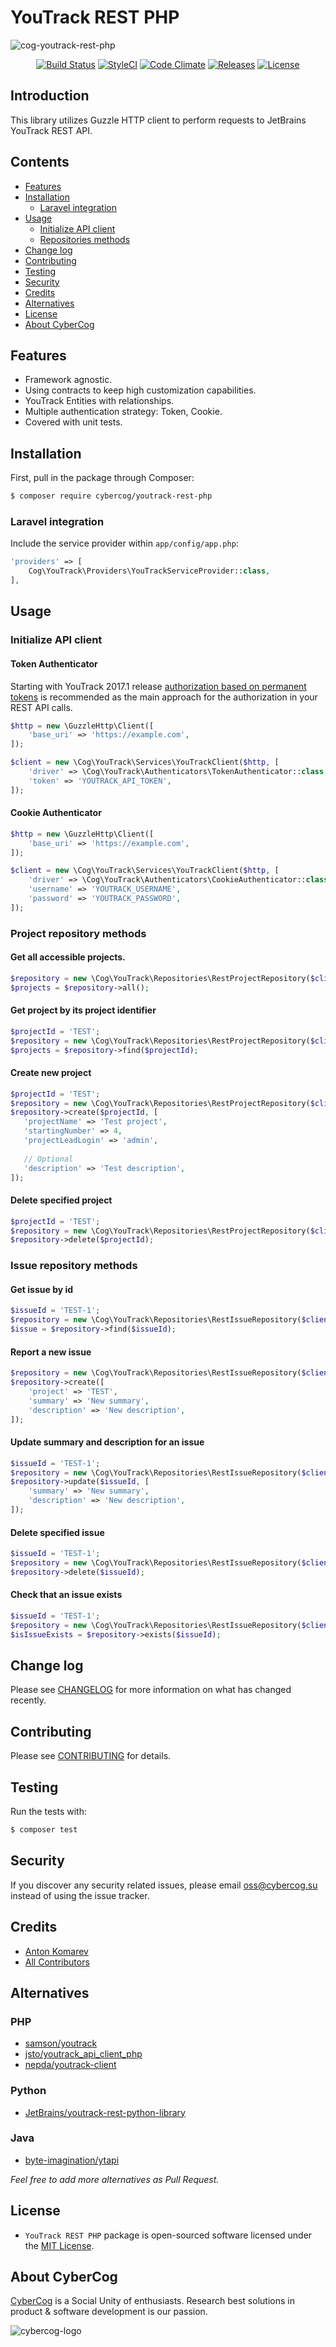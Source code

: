 # YouTrack REST PHP

![cog-youtrack-rest-php](https://cloud.githubusercontent.com/assets/1849174/26024854/65d76766-37e3-11e7-82ba-e386c9625894.png)

<p align="center">
<a href="https://travis-ci.org/cybercog/youtrack-rest-php"><img src="https://img.shields.io/travis/cybercog/youtrack-rest-php/master.svg?style=flat-square" alt="Build Status"></a>
<a href="https://styleci.io/repos/91037527"><img src="https://styleci.io/repos/91037527/shield" alt="StyleCI"></a>
<a href="https://codeclimate.com/github/cybercog/youtrack-rest-php"><img src="https://img.shields.io/codeclimate/github/cybercog/youtrack-rest-php.svg?style=flat-square" alt="Code Climate"></a>
<a href="https://github.com/cybercog/youtrack-rest-php/releases"><img src="https://img.shields.io/github/release/cybercog/youtrack-rest-php.svg?style=flat-square" alt="Releases"></a>
<a href="https://github.com/cybercog/youtrack-rest-php/blob/master/LICENSE"><img src="https://img.shields.io/github/license/cybercog/youtrack-rest-php.svg?style=flat-square" alt="License"></a>
</p>

## Introduction

This library utilizes Guzzle HTTP client to perform requests to JetBrains YouTrack REST API.

## Contents

- [Features](#features)
- [Installation](#installation)
    - [Laravel integration](#laravel-integration)
- [Usage](#usage)
    - [Initialize API client](#initialize-api-client)
    - [Repositories methods](#repositories-methods)
- [Change log](#change-log)
- [Contributing](#contributing)
- [Testing](#testing)
- [Security](#security)
- [Credits](#credits)
- [Alternatives](#alternatives)
- [License](#license)
- [About CyberCog](#about-cybercog)


## Features

- Framework agnostic.
- Using contracts to keep high customization capabilities.
- YouTrack Entities with relationships.
- Multiple authentication strategy: Token, Cookie.
- Covered with unit tests.

## Installation

First, pull in the package through Composer:

```sh
$ composer require cybercog/youtrack-rest-php
```

### Laravel integration

Include the service provider within `app/config/app.php`:

```php
'providers' => [
    Cog\YouTrack\Providers\YouTrackServiceProvider::class,
],
```

## Usage

### Initialize API client

#### Token Authenticator

Starting with YouTrack 2017.1 release [authorization based on permanent tokens](https://www.jetbrains.com/help/youtrack/standalone/2017.2/Manage-Permanent-Token.html) is recommended as the main approach for the authorization in your REST API calls. 

```php
$http = new \GuzzleHttp\Client([
    'base_uri' => 'https://example.com',
]);

$client = new \Cog\YouTrack\Services\YouTrackClient($http, [
    'driver' => \Cog\YouTrack\Authenticators\TokenAuthenticator::class,
    'token' => 'YOUTRACK_API_TOKEN',
]);
```

#### Cookie Authenticator

```php
$http = new \GuzzleHttp\Client([
    'base_uri' => 'https://example.com',
]);

$client = new \Cog\YouTrack\Services\YouTrackClient($http, [
    'driver' => \Cog\YouTrack\Authenticators\CookieAuthenticator::class,
    'username' => 'YOUTRACK_USERNAME',
    'password' => 'YOUTRACK_PASSWORD',
]);
```

### Project repository methods

#### Get all accessible projects.

```php
$repository = new \Cog\YouTrack\Repositories\RestProjectRepository($client);
$projects = $repository->all();
```

#### Get project by its project identifier

```php
$projectId = 'TEST';
$repository = new \Cog\YouTrack\Repositories\RestProjectRepository($client);
$projects = $repository->find($projectId);
```

#### Create new project

```php
$projectId = 'TEST';
$repository = new \Cog\YouTrack\Repositories\RestProjectRepository($client);
$repository->create($projectId, [
   'projectName' => 'Test project',
   'startingNumber' => 4,
   'projectLeadLogin' => 'admin',
   
   // Optional
   'description' => 'Test description',
]);
```

#### Delete specified project

```php
$projectId = 'TEST';
$repository = new \Cog\YouTrack\Repositories\RestProjectRepository($client);
$repository->delete($projectId);
```

### Issue repository methods

#### Get issue by id

```php
$issueId = 'TEST-1';
$repository = new \Cog\YouTrack\Repositories\RestIssueRepository($client);
$issue = $repository->find($issueId);
```

#### Report a new issue

```php
$repository = new \Cog\YouTrack\Repositories\RestIssueRepository($client);
$repository->create([
    'project' => 'TEST',
    'summary' => 'New summary',
    'description' => 'New description',
]);
```

#### Update summary and description for an issue

```php
$issueId = 'TEST-1';
$repository = new \Cog\YouTrack\Repositories\RestIssueRepository($client);
$repository->update($issueId, [
    'summary' => 'New summary',
    'description' => 'New description',
]);
```

#### Delete specified issue

```php
$issueId = 'TEST-1';
$repository = new \Cog\YouTrack\Repositories\RestIssueRepository($client);
$repository->delete($issueId);
```

#### Check that an issue exists

```php
$issueId = 'TEST-1';
$repository = new \Cog\YouTrack\Repositories\RestIssueRepository($client);
$isIssueExists = $repository->exists($issueId);
```

## Change log

Please see [CHANGELOG](CHANGELOG.md) for more information on what has changed recently.

## Contributing

Please see [CONTRIBUTING](CONTRIBUTING.md) for details.

## Testing

Run the tests with:

```sh
$ composer test
```

## Security

If you discover any security related issues, please email oss@cybercog.su instead of using the issue tracker.

## Credits

- [Anton Komarev](https://github.com/a-komarev)
- [All Contributors](../../contributors)

## Alternatives

### PHP

- [samson/youtrack](https://github.com/SamsonIT/YouTrack)
- [jsto/youtrack_api_client_php](https://github.com/jsto/youtrack_api_client_php)
- [nepda/youtrack-client](https://github.com/nepda/youtrack-client)

### Python

- [JetBrains/youtrack-rest-python-library](https://github.com/JetBrains/youtrack-rest-python-library)

### Java

- [byte-imagination/ytapi](https://github.com/byte-imagination/ytapi)

*Feel free to add more alternatives as Pull Request.*

## License

- `YouTrack REST PHP` package is open-sourced software licensed under the [MIT License](LICENSE).

## About CyberCog

[CyberCog](http://www.cybercog.ru) is a Social Unity of enthusiasts. Research best solutions in product & software development is our passion.

![cybercog-logo](https://cloud.githubusercontent.com/assets/1849174/18418932/e9edb390-7860-11e6-8a43-aa3fad524664.png)
